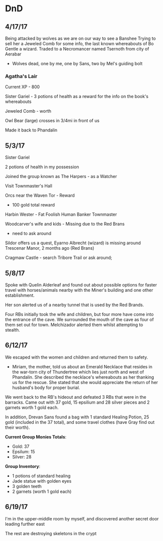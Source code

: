# DnD

## 4/17/17

Being attacked by wolves as we are on our way to see a Banshee
Trying to sell her a Jeweled Comb for some info, the last known whereabouts of Bo Gentle a wizard. Traded to a Necromancer named Tsernoth from city of Aerabar

- Wolves
dead, one by me, one by Sans, two by Mel's guiding bolt

### Agatha's Lair

Current XP - 800

Sister Gariel - 3 potions of health as a reward for the info on the book's whereabouts

Jeweled Comb - worth 

Owl Bear (large) crosses in 3/4mi in front of us

Made it back to Phandalin

## 5/3/17

Sister Gariel

2 potions of health in my possession

Joined the group known as The Harpers - as a Watcher

Visit Townmaster's Hall

Orcs near the Waven Tor - Reward

- 100 gold total reward

Harbin Wester - Fat Foolish Human Banker Townmaster

Woodcarver's wife and kids - Missing due to the Red Brans

- need to ask around

Sildor offers us a quest, Eyarno Albrecht (wizard) is missing around Trescenar Manor, 2 months ago (Red Brans)

Cragmaw Castle - search Tribore Trail or ask around; 

## 5/8/17

Spoke with Quelin Alderleaf and found out about possible options for faster travel with horses/animals nearby with the Miner's building and one other establishment.

Her son alerted us of a nearby tunnel that is used by the Red Brands.

Four RBs initially took the wife and children, but four more have come into the
entrance of the cave. We surrounded the mouth of the cave as four of them set out for town. Melchizador alerted them whilst attempting to stealth.

## 6/12/17

We escaped with the women and children and returned them to safety. 

- Miriam, the mother, told us about an Emerald Necklace that resides in the war-torn city of Thundertree which lies just north and west of Phandalin. She described the necklace's whereabouts as her thanking us for the rescue. She stated that she would appreciate the return of her husband's body for proper burial.

We went back to the RB's hideout and defeated 3 RBs that were in the barracks. Came out with 37 gold, 15 epsilium and 28 silver pieces and 2 garnets worth 1 gold each. 

In addition, Drevan Sans found a bag with 1 standard Healing Potion, 25 gold (included in the 37 total), and some travel clothes (have Gray find out their worth).

**Current Group Monies Totals**:

+ Gold: 37
+ Epsilum: 15
+ Silver: 28

**Group Inventory**:

+ 1 potions of standard healing
+ Jade statue with golden eyes
+ 3 golden teeth
+ 2 garnets (worth 1 gold each)

## 6/19/17

I'm in the upper-middle room by myself, and discovered another secret door leading further east

The rest are destroying skeletons in the crypt

